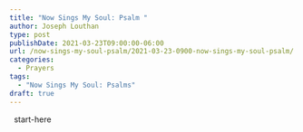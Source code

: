 ```yaml
---
title: "Now Sings My Soul: Psalm "
author: Joseph Louthan
type: post
publishDate: 2021-03-23T09:00:00-06:00
url: /now-sings-my-soul-psalm/2021-03-23-0900-now-sings-my-soul-psalm/
categories:
  - Prayers
tags:
  - "Now Sings My Soul: Psalms"
draft: true
---
```

<div style="font-variant: small-caps;">

</div>
&nbsp;
    start-here
